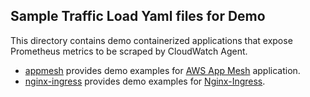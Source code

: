 ## Sample Traffic Load Yaml files for Demo

This directory contains demo containerized applications that expose Prometheus metrics to be scraped by CloudWatch Agent.

* [appmesh](appmesh) provides demo examples for [AWS App Mesh](https://aws.amazon.com/app-mesh/) application.
* [nginx-ingress](nginx-traffic) provides demo examples for [Nginx-Ingress](https://github.com/helm/charts/tree/master/stable/nginx-ingress).
